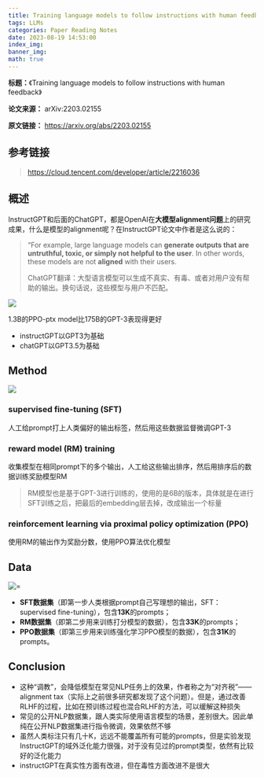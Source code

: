 ```yaml
---
title: Training language models to follow instructions with human feedback
tags: LLMs
categories: Paper Reading Notes
date: 2023-08-19 14:53:00
index_img: 
banner_img: 
math: true
---
```


**标题：**《Training language models to follow instructions with human feedback》

**论文来源：** arXiv:2203.02155

**原文链接：** https://arxiv.org/abs/2203.02155



## 参考链接

> https://cloud.tencent.com/developer/article/2216036



## 概述

InstructGPT和后面的ChatGPT，都是OpenAI在**大模型alignment问题**上的研究成果，什么是模型的alignment呢？在InstructGPT论文中作者是这么说的：

> “For example, large language models can **generate outputs that are untruthful, toxic, or simply not helpful to the user**. In other words, these models are not **aligned** with their users. 
>
> ChatGPT翻译：大型语言模型可以生成不真实、有毒、或者对用户没有帮助的输出。换句话说，这些模型与用户不匹配。

![](http://longls777.oss-cn-beijing.aliyuncs.com/img/image-20230819134617723.png)

1.3B的PPO-ptx model比175B的GPT-3表现得更好

- instructGPT以GPT3为基础
- chatGPT以GPT3.5为基础

## Method

![](http://longls777.oss-cn-beijing.aliyuncs.com/img/image-20230819134840589.png)

### supervised fine-tuning (SFT)

人工给prompt打上人类偏好的输出标签，然后用这些数据监督微调GPT-3



### reward model (RM) training

收集模型在相同prompt下的多个输出，人工给这些输出排序，然后用排序后的数据训练奖励模型RM

> RM模型也是基于GPT-3进行训练的，使用的是6B的版本，具体就是在进行SFT训练之后，把最后的embedding层去掉，改成输出一个标量



### reinforcement learning via proximal policy optimization (PPO)

使用RM的输出作为奖励分数，使用PPO算法优化模型



## Data

![=](http://longls777.oss-cn-beijing.aliyuncs.com/img/image-20230819142529044.png)

- **SFT数据集**（即第一步人类根据prompt自己写理想的输出，SFT：supervised fine-tuning），包含**13K**的prompts；
- **RM数据集**（即第二步用来训练打分模型的数据），包含**33K**的prompts；
- **PPO数据集**（即第三步用来训练强化学习PPO模型的数据），包含**31K**的prompts。



## Conclusion

- 这种“调教”，会降低模型在常见NLP任务上的效果，作者称之为“对齐税”——alignment tax（实际上之前很多研究都发现了这个问题）。但是，通过改善RLHF的过程，比如在预训练过程也混合RLHF的方法，可以缓解这种损失
- 常见的公开NLP数据集，跟人类实际使用语言模型的场景，差别很大。因此单纯在公开NLP数据集进行指令微调，效果依然不够
- 虽然人类标注只有几十K，远远不能覆盖所有可能的prompts，但是实验发现InstructGPT的域外泛化能力很强，对于没有见过的prompt类型，依然有比较好的泛化能力
- instructGPT在真实性方面有改进，但在毒性方面改进不是很大



